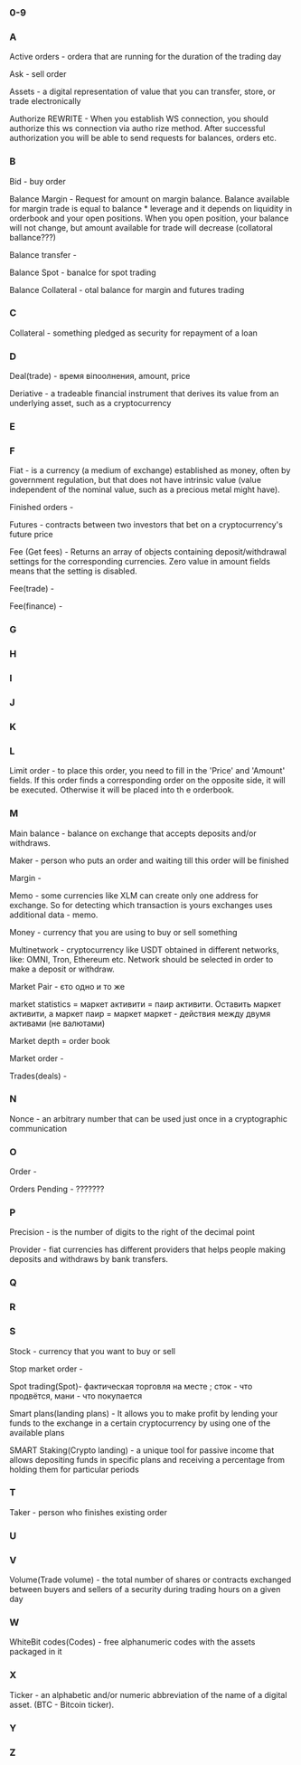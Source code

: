 ### 0-9
### A

Active orders - ordera that are running for the duration of the trading day

Ask - sell order

Assets - a digital representation of value that you can transfer, store, or trade electronically

Authorize REWRITE - When you establish WS connection, you should authorize this ws connection via autho rize method. After successful authorization you will be able to send requests for balances, orders etc.

### B

Bid - buy order

Balance Margin - Request for amount on margin balance. Balance available for margin trade is equal to balance * leverage and it depends on liquidity in orderbook and your open positions. When you open position, your balance will not change, but amount available for trade will decrease (collatoral ballance???)

Balance transfer - 

Balance Spot - banalce for spot trading

Balance Collateral - otal balance for margin and futures trading

### C

Collateral - something pledged as security for repayment of a loan

### D

Deal(trade) - время віпоолнения, amount, price

Deriative - a tradeable financial instrument that derives its value from an underlying asset, such as a cryptocurrency

### E
### F

Fiat - is a currency (a medium of exchange) established as money, often by government regulation, but that does not have intrinsic value (value independent of the nominal value, such as a precious metal might have).

Finished orders - 

Futures - contracts between two investors that bet on a cryptocurrency's future price

Fee (Get fees) - Returns an array of objects containing deposit/withdrawal settings for the corresponding currencies. Zero value in amount fields means that the setting is disabled.

Fee(trade) - 

Fee(finance) - 

### G

### H
### I
### J
### K
### L

Limit order - to place this order, you need to fill in the 'Price' and 'Amount' fields. If this order finds a corresponding order on the opposite side, it will be executed. Otherwise it will be placed into th  e orderbook.


### M

Main balance - balance on exchange that accepts deposits and/or withdraws.

Maker - person who puts an order and waiting till this order will be finished

Margin - 

Memo - some currencies like XLM can create only one address for exchange. So for detecting which transaction is yours exchanges uses additional data - memo.

Money - currency that you are using to buy or sell something

Multinetwork - cryptocurrency like USDT obtained in different networks, like: OMNI, Tron, Ethereum etc. Network should be selected in order to make a deposit or withdraw.

Market Pair - єто одно и то же

market statistics = маркет активити = паир активити. Оставить маркет активити, а маркет паир = маркет
маркет - действия между двумя активами (не валютами) 

Market depth = order book

Market order - 

Trades(deals) - 

### N

Nonce - an arbitrary number that can be used just once in a cryptographic communication

### O

Order - 

Orders Pending - ???????

### P

Precision - is the number of digits to the right of the decimal point

Provider - fiat currencies has different providers that helps people making deposits and withdraws by bank transfers.


### Q

### R

### S

Stock - currency that you want to buy or sell

Stop market order - 


Spot trading(Spot)- фактическая торговля на месте ; сток - что продвётся, мани - что покупается

Smart plans(landing plans) - It allows you to make profit by lending your funds to the exchange in a certain cryptocurrency by using one of the available plans


SMART Staking(Crypto landing) - a unique tool for passive income that allows depositing funds in specific plans and receiving a percentage from holding them for particular periods

### T

Taker - person who finishes existing order


### U
### V

Volume(Trade volume) - the total number of shares or contracts exchanged between buyers and sellers of a security during trading hours on a given day

### W


WhiteBit codes(Codes) - free alphanumeric codes with the assets packaged in it

### X

Ticker - an alphabetic and/or numeric abbreviation of the name of a digital asset. (BTC - Bitcoin ticker).

### Y
### Z



